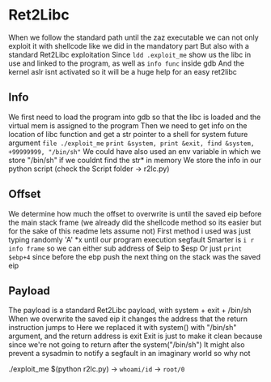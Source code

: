 # Ret2Libc

When we follow the standard path until the zaz executable we can not only exploit it with shellcode like we did in the mandatory part
But also with a standard Ret2Libc exploitation
Since `ldd .exploit_me` show us the libc in use and linked to the program, as well as `info func` inside gdb
And the kernel aslr isnt activated so it will be a huge help for an easy ret2libc

## Info
We first need to load the program into gdb so that the libc is loaded and the virtual mem is assigned to the program
Then we need to get info on the location of libc function and get a str pointer to a shell for system future argument
`file ./exploit_me` `print &system, print &exit, find &system, +99999999, "/bin/sh"`
We could have also used an env variable in which we store "/bin/sh" if we couldnt find the str* in memory
We store the info in our python script (check the Script folder -> r2lc.py)

## Offset
We determine how much the offset to overwrite is until the saved eip before the main stack frame
(we already did the shellcode method so its easier but for the sake of this readme lets assume not)
First method i used was just typing randomly 'A' *x until our program execution segfault
Smarter is `i r` `info frame` so we can either sub address of $eip to $esp
Or just `print $ebp+4` since before the ebp push the next thing on the stack was the saved eip

## Payload
The payload is a standard Ret2Libc payload, with system + exit + /bin/sh
When we overwrite the saved eip it changes the address that the return instruction jumps to
Here we replaced it with system() with "/bin/sh" argument, and the return address is exit
Exit is just to make it clean because since we're not going to return after the system("/bin/sh")
It might also prevent a sysadmin to notify a segfault in an imaginary world so why not

./exploit_me $(python r2lc.py) -> `whoami/id` -> `root/0`
